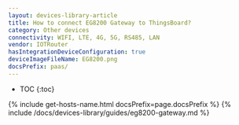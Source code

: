 ```yaml
---
layout: devices-library-article
title: How to connect EG8200 Gateway to ThingsBoard?
category: Other devices
connectivity: WIFI, LTE, 4G, 5G, RS485, LAN
vendor: IOTRouter
hasIntegrationDeviceConfiguration: true
deviceImageFileName: EG8200.png
docsPrefix: paas/
---
```


* TOC
{:toc}

{% include get-hosts-name.html docsPrefix=page.docsPrefix %}
{% include /docs/devices-library/guides/eg8200-gateway.md %}